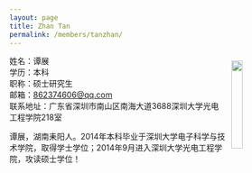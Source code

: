 ```yaml
---
layout: page
title: Zhan Tan
permalink: /members/tanzhan/
---
```


<a href="{{ site.baseurl }}/members/tanzhan/">
<img src="{{ site.baseurl }}/images/tanzhan-138x175.png" style="width: 20%; float: right; margin: 10px" />
</a>

姓名：谭展<br/>
学历：本科<br/>
职称：硕士研究生<br/>
邮箱：862374606@qq.com<br/> 
联系地址：广东省深圳市南山区南海大道3688深圳大学光电工程学院218室
    

 谭展，湖南耒阳人。2014年本科毕业于深圳大学电子科学与技术学院，取得学士学位；2014年9月进入深圳大学光电工程学院，攻读硕士学位！

